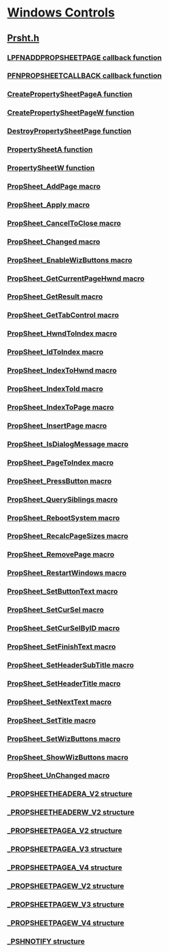 # [Windows Controls](../_controls/index.md)
## [Prsht.h](index.md)
### [LPFNADDPROPSHEETPAGE callback function](../prsht/nc-prsht-lpfnaddpropsheetpage.md)
### [PFNPROPSHEETCALLBACK callback function](../prsht/nc-prsht-pfnpropsheetcallback.md)
### [CreatePropertySheetPageA function](../prsht/nf-prsht-createpropertysheetpagea.md)
### [CreatePropertySheetPageW function](../prsht/nf-prsht-createpropertysheetpagew.md)
### [DestroyPropertySheetPage function](../prsht/nf-prsht-destroypropertysheetpage.md)
### [PropertySheetA function](../prsht/nf-prsht-propertysheeta.md)
### [PropertySheetW function](../prsht/nf-prsht-propertysheetw.md)
### [PropSheet_AddPage macro](../prsht/nf-prsht-propsheet_addpage.md)
### [PropSheet_Apply macro](../prsht/nf-prsht-propsheet_apply.md)
### [PropSheet_CancelToClose macro](../prsht/nf-prsht-propsheet_canceltoclose.md)
### [PropSheet_Changed macro](../prsht/nf-prsht-propsheet_changed.md)
### [PropSheet_EnableWizButtons macro](../prsht/nf-prsht-propsheet_enablewizbuttons.md)
### [PropSheet_GetCurrentPageHwnd macro](../prsht/nf-prsht-propsheet_getcurrentpagehwnd.md)
### [PropSheet_GetResult macro](../prsht/nf-prsht-propsheet_getresult.md)
### [PropSheet_GetTabControl macro](../prsht/nf-prsht-propsheet_gettabcontrol.md)
### [PropSheet_HwndToIndex macro](../prsht/nf-prsht-propsheet_hwndtoindex.md)
### [PropSheet_IdToIndex macro](../prsht/nf-prsht-propsheet_idtoindex.md)
### [PropSheet_IndexToHwnd macro](../prsht/nf-prsht-propsheet_indextohwnd.md)
### [PropSheet_IndexToId macro](../prsht/nf-prsht-propsheet_indextoid.md)
### [PropSheet_IndexToPage macro](../prsht/nf-prsht-propsheet_indextopage.md)
### [PropSheet_InsertPage macro](../prsht/nf-prsht-propsheet_insertpage.md)
### [PropSheet_IsDialogMessage macro](../prsht/nf-prsht-propsheet_isdialogmessage.md)
### [PropSheet_PageToIndex macro](../prsht/nf-prsht-propsheet_pagetoindex.md)
### [PropSheet_PressButton macro](../prsht/nf-prsht-propsheet_pressbutton.md)
### [PropSheet_QuerySiblings macro](../prsht/nf-prsht-propsheet_querysiblings.md)
### [PropSheet_RebootSystem macro](../prsht/nf-prsht-propsheet_rebootsystem.md)
### [PropSheet_RecalcPageSizes macro](../prsht/nf-prsht-propsheet_recalcpagesizes.md)
### [PropSheet_RemovePage macro](../prsht/nf-prsht-propsheet_removepage.md)
### [PropSheet_RestartWindows macro](../prsht/nf-prsht-propsheet_restartwindows.md)
### [PropSheet_SetButtonText macro](../prsht/nf-prsht-propsheet_setbuttontext.md)
### [PropSheet_SetCurSel macro](../prsht/nf-prsht-propsheet_setcursel.md)
### [PropSheet_SetCurSelByID macro](../prsht/nf-prsht-propsheet_setcurselbyid.md)
### [PropSheet_SetFinishText macro](../prsht/nf-prsht-propsheet_setfinishtext.md)
### [PropSheet_SetHeaderSubTitle macro](../prsht/nf-prsht-propsheet_setheadersubtitle.md)
### [PropSheet_SetHeaderTitle macro](../prsht/nf-prsht-propsheet_setheadertitle.md)
### [PropSheet_SetNextText macro](../prsht/nf-prsht-propsheet_setnexttext.md)
### [PropSheet_SetTitle macro](../prsht/nf-prsht-propsheet_settitle.md)
### [PropSheet_SetWizButtons macro](../prsht/nf-prsht-propsheet_setwizbuttons.md)
### [PropSheet_ShowWizButtons macro](../prsht/nf-prsht-propsheet_showwizbuttons.md)
### [PropSheet_UnChanged macro](../prsht/nf-prsht-propsheet_unchanged.md)
### [_PROPSHEETHEADERA_V2 structure](../prsht/ns-prsht-_propsheetheadera_v2.md)
### [_PROPSHEETHEADERW_V2 structure](../prsht/ns-prsht-_propsheetheaderw_v2.md)
### [_PROPSHEETPAGEA_V2 structure](../prsht/ns-prsht-_propsheetpagea_v2.md)
### [_PROPSHEETPAGEA_V3 structure](../prsht/ns-prsht-_propsheetpagea_v3.md)
### [_PROPSHEETPAGEA_V4 structure](../prsht/ns-prsht-_propsheetpagea_v4.md)
### [_PROPSHEETPAGEW_V2 structure](../prsht/ns-prsht-_propsheetpagew_v2.md)
### [_PROPSHEETPAGEW_V3 structure](../prsht/ns-prsht-_propsheetpagew_v3.md)
### [_PROPSHEETPAGEW_V4 structure](../prsht/ns-prsht-_propsheetpagew_v4.md)
### [_PSHNOTIFY structure](../prsht/ns-prsht-_pshnotify.md)
